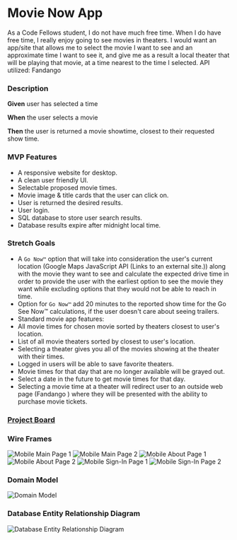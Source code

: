 # Movie Now App

As a Code Fellows student, I do not have much free time. When I do have free time, I really enjoy going to see movies in theaters. I would want an app/site that allows me to select the movie I want to see and an approximate time I want to see it, and give me as a result a local theater that will be playing that movie, at a time nearest to the time I selected. API utilized: Fandango

### Description

**Given** user has selected a time

**When** the user selects a movie

**Then** the user is returned a movie showtime, closest to their requested show time.

### MVP Features

 - A responsive website for desktop.
 - A clean user friendly UI.
 - Selectable proposed movie times.
 - Movie image & title cards that the user can click on.
 - User is returned the desired results.
 - User login.
 - SQL database to store user search results.
 - Database results expire after midnight local time.
 
 ### Stretch Goals

 - A `Go Now™` option that will take into consideration the user's current location (Google Maps JavaScript API (Links to an external site.)) along with the movie they want to see and calculate the expected drive time in order to provide the user with the earliest option to see the movie they want while excluding options that they would not be able to reach in time.
 - Option for `Go Now™` add 20 minutes to the reported show time for the Go See Now™ calculations, if the user doesn't care about seeing trailers.
 - Standard movie app features:
 - All movie times for chosen movie sorted by theaters closest to user's location.
 - List of all movie theaters sorted by closest to user's location.
 - Selecting a theater gives you all of the movies showing at the theater with their times.
 - Logged in users will be able to save favorite theaters.
 - Movie times for that day that are no longer available will be grayed out.
 - Select a date in the future to get movie times for that day.
 - Selecting a movie time at a theater will redirect user to an outside web page (Fandango ) where they will be presented with the ability to purchase movie tickets.

### [Project Board](https://github.com/MoviesNow/MoviesNowApp/projects/1)

 ### Wire Frames
 ![Mobile Main Page 1](/readme-assets/Main1-Mobile.jpg) ![Mobile Main Page 2](/readme-assets/Main2-Mobile.jpg)
 ![Mobile About Page 1](/readme-assets/About1-Mobile.jpg) ![Mobile About Page 2](/readme-assets/About2-Mobile.jpg)
 ![Mobile Sign-In Page 1](/readme-assets/SignIn1-Mobile.jpg) ![Mobile Sign-In Page 2](/readme-assets/SignIn2-Mobile.jpg)

 ### Domain Model
![Domain Model](/readme-assets/Domain-Model.jpg)

 ### Database Entity Relationship Diagram
![Database Entity Relationship Diagram](/readme-assets/Database-Entity-Relationship-Diagram.jpg)
